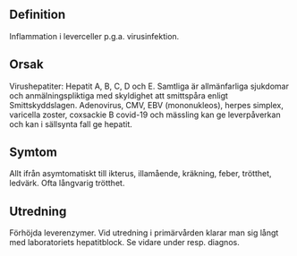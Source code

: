 ## Definition

Inflammation i leverceller p.g.a. virusinfektion.

## Orsak

Virushepatiter: Hepatit A, B, C, D och E. Samtliga är allmänfarliga sjukdomar och anmälningspliktiga med skyldighet att smittspåra enligt Smittskyddslagen. Adenovirus, CMV, EBV (mononukleos), herpes simplex, varicella zoster, coxsackie B covid-19 och mässling kan ge leverpåverkan och kan i sällsynta fall ge hepatit.

## Symtom

Allt ifrån asymtomatiskt till ikterus, illamående, kräkning, feber, trötthet, ledvärk. Ofta långvarig trötthet.

## Utredning

Förhöjda leverenzymer. Vid utredning i primärvården klarar man sig långt med laboratoriets hepatitblock. Se vidare under resp. diagnos.

